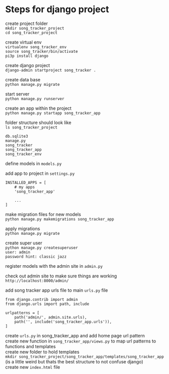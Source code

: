 # Steps for django project

create project folder \
`mkdir song_tracker_project` \
`cd song_tracker_project`

create virtual env \
`virtualenv song_tracker_env` \
`source song_tracker/bin/activate` \
`pi3p install django`

create django project \
`django-admin startproject song_tracker .`

create data base \
`python manage.py migrate`

start server \
`python manage.py runserver`

create an app within the project \
`python manage.py startapp song_tracker_app`

folder structure should look like \
`ls song_tracker_project`
```
db.sqlite3
manage.py
song_tracker
song_tracker_app
song_tracker_env
```

define models in `models.py`

add app to project in `settings.py`
```
INSTALLED_APPS = [
    # my apps
    'song_tracker_app'

    ...
]
```

make migration files for new models \
`python manage.py makemigrations song_tracker_app`

apply migrations \
`python manage.py migrate`

create super user \
`python manage.py createsuperuser` \
`user: admin` \
`password hint: classic jazz`

register models with the admin site in `admin.py`

check out admin site to make sure things are working \
`http://localhost:8000/admin/`

add song tracker app urls file to main `urls.py` file
```
from django.contrib import admin
from django.urls import path, include

urlpatterns = [
    path('admin/', admin.site.urls),
    path('', include('song_tracker_app.urls')),
]
```
create `urls.py` in song_tracker_app and add home page url pattern \
create new function in `song_tracker_app/views.py` to map url patterns to functions and templates \
create new folder to hold templates \
`mkdir song_tracker_project/song_tracker_app/templates/song_tracker_app` (is a little weird but thats the best structure to not confuse django) \
create new `index.html` file
